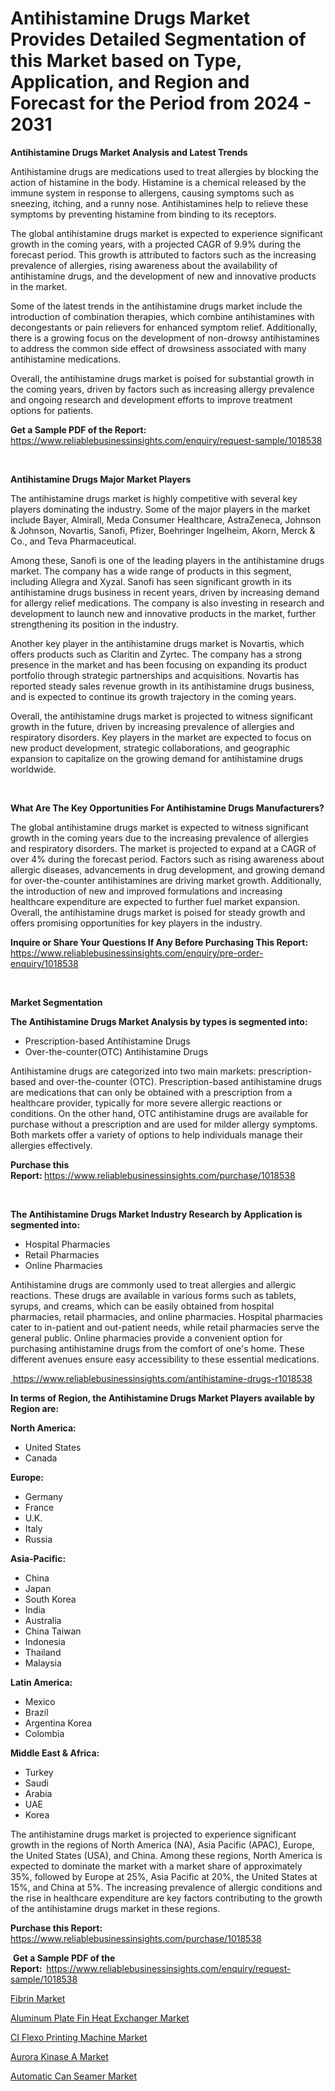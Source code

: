 <p><h1>Antihistamine Drugs Market Provides Detailed Segmentation of this Market based on Type, Application, and Region and Forecast for the Period from 2024 - 2031</h1></p><p><strong>Antihistamine Drugs Market Analysis and Latest Trends</strong></p>
<p><p>Antihistamine drugs are medications used to treat allergies by blocking the action of histamine in the body. Histamine is a chemical released by the immune system in response to allergens, causing symptoms such as sneezing, itching, and a runny nose. Antihistamines help to relieve these symptoms by preventing histamine from binding to its receptors.</p><p>The global antihistamine drugs market is expected to experience significant growth in the coming years, with a projected CAGR of 9.9% during the forecast period. This growth is attributed to factors such as the increasing prevalence of allergies, rising awareness about the availability of antihistamine drugs, and the development of new and innovative products in the market.</p><p>Some of the latest trends in the antihistamine drugs market include the introduction of combination therapies, which combine antihistamines with decongestants or pain relievers for enhanced symptom relief. Additionally, there is a growing focus on the development of non-drowsy antihistamines to address the common side effect of drowsiness associated with many antihistamine medications.</p><p>Overall, the antihistamine drugs market is poised for substantial growth in the coming years, driven by factors such as increasing allergy prevalence and ongoing research and development efforts to improve treatment options for patients.</p></p>
<p><strong>Get a Sample PDF of the Report:&nbsp;</strong> <a href="https://www.reliablebusinessinsights.com/enquiry/request-sample/1018538">https://www.reliablebusinessinsights.com/enquiry/request-sample/1018538</a></p>
<p>&nbsp;</p>
<p><strong>Antihistamine Drugs Major Market Players</strong></p>
<p><p>The antihistamine drugs market is highly competitive with several key players dominating the industry. Some of the major players in the market include Bayer, Almirall, Meda Consumer Healthcare, AstraZeneca, Johnson & Johnson, Novartis, Sanofi, Pfizer, Boehringer Ingelheim, Akorn, Merck & Co., and Teva Pharmaceutical.</p><p>Among these, Sanofi is one of the leading players in the antihistamine drugs market. The company has a wide range of products in this segment, including Allegra and Xyzal. Sanofi has seen significant growth in its antihistamine drugs business in recent years, driven by increasing demand for allergy relief medications. The company is also investing in research and development to launch new and innovative products in the market, further strengthening its position in the industry.</p><p>Another key player in the antihistamine drugs market is Novartis, which offers products such as Claritin and Zyrtec. The company has a strong presence in the market and has been focusing on expanding its product portfolio through strategic partnerships and acquisitions. Novartis has reported steady sales revenue growth in its antihistamine drugs business, and is expected to continue its growth trajectory in the coming years.</p><p>Overall, the antihistamine drugs market is projected to witness significant growth in the future, driven by increasing prevalence of allergies and respiratory disorders. Key players in the market are expected to focus on new product development, strategic collaborations, and geographic expansion to capitalize on the growing demand for antihistamine drugs worldwide.</p></p>
<p>&nbsp;</p>
<p><strong>What Are The Key Opportunities For Antihistamine Drugs Manufacturers?</strong></p>
<p><p>The global antihistamine drugs market is expected to witness significant growth in the coming years due to the increasing prevalence of allergies and respiratory disorders. The market is projected to expand at a CAGR of over 4% during the forecast period. Factors such as rising awareness about allergic diseases, advancements in drug development, and growing demand for over-the-counter antihistamines are driving market growth. Additionally, the introduction of new and improved formulations and increasing healthcare expenditure are expected to further fuel market expansion. Overall, the antihistamine drugs market is poised for steady growth and offers promising opportunities for key players in the industry.</p></p>
<p><strong>Inquire or Share Your Questions If Any Before Purchasing This Report:</strong> <a href="https://www.reliablebusinessinsights.com/enquiry/pre-order-enquiry/1018538">https://www.reliablebusinessinsights.com/enquiry/pre-order-enquiry/1018538</a></p>
<p>&nbsp;</p>
<p><strong>Market Segmentation</strong></p>
<p><strong>The Antihistamine Drugs Market Analysis by types is segmented into:</strong></p>
<p><ul><li>Prescription-based Antihistamine Drugs</li><li>Over-the-counter(OTC) Antihistamine Drugs</li></ul></p>
<p><p>Antihistamine drugs are categorized into two main markets: prescription-based and over-the-counter (OTC). Prescription-based antihistamine drugs are medications that can only be obtained with a prescription from a healthcare provider, typically for more severe allergic reactions or conditions. On the other hand, OTC antihistamine drugs are available for purchase without a prescription and are used for milder allergy symptoms. Both markets offer a variety of options to help individuals manage their allergies effectively.</p></p>
<p><strong>Purchase this Report:&nbsp;</strong><a href="https://www.reliablebusinessinsights.com/purchase/1018538">https://www.reliablebusinessinsights.com/purchase/1018538</a></p>
<p>&nbsp;</p>
<p><strong>The Antihistamine Drugs Market Industry Research by Application is segmented into:</strong></p>
<p><ul><li>Hospital Pharmacies</li><li>Retail Pharmacies</li><li>Online Pharmacies</li></ul></p>
<p><p>Antihistamine drugs are commonly used to treat allergies and allergic reactions. These drugs are available in various forms such as tablets, syrups, and creams, which can be easily obtained from hospital pharmacies, retail pharmacies, and online pharmacies. Hospital pharmacies cater to in-patient and out-patient needs, while retail pharmacies serve the general public. Online pharmacies provide a convenient option for purchasing antihistamine drugs from the comfort of one's home. These different avenues ensure easy accessibility to these essential medications.</p></p>
<p><a href="https://www.reliablebusinessinsights.com/antihistamine-drugs-r1018538">&nbsp;https://www.reliablebusinessinsights.com/antihistamine-drugs-r1018538</a></p>
<p><strong>In terms of Region, the Antihistamine Drugs Market Players available by Region are:</strong></p>
<p>
    <p> <strong> North America: </strong>
        <ul>
            <li>United States</li>
            <li>Canada</li>
        </ul>
        </p> 
    <p> <strong> Europe: </strong>
        <ul>
            <li>Germany</li>
            <li>France</li>
            <li>U.K.</li>
            <li>Italy</li>
            <li>Russia</li>
        </ul>
        </p> 
    <p> <strong> Asia-Pacific: </strong>
        <ul>
            <li>China</li>
            <li>Japan</li>
            <li>South Korea</li>
            <li>India</li>
            <li>Australia</li>
            <li>China Taiwan</li>
            <li>Indonesia</li>
            <li>Thailand</li>
            <li>Malaysia</li>
        </ul>
        </p> 
    <p> <strong> Latin America: </strong>
        <ul>
            <li>Mexico</li>
            <li>Brazil</li>
            <li>Argentina Korea</li>
            <li>Colombia</li>
        </ul>
        </p> 
    <p> <strong> Middle East & Africa: </strong>
        <ul>
            <li>Turkey</li>
            <li>Saudi</li>
            <li>Arabia</li>
            <li>UAE</li>
            <li>Korea</li>
        </ul>
    </p>
    </p>
<p><p>The antihistamine drugs market is projected to experience significant growth in the regions of North America (NA), Asia Pacific (APAC), Europe, the United States (USA), and China. Among these regions, North America is expected to dominate the market with a market share of approximately 35%, followed by Europe at 25%, Asia Pacific at 20%, the United States at 15%, and China at 5%. The increasing prevalence of allergic conditions and the rise in healthcare expenditure are key factors contributing to the growth of the antihistamine drugs market in these regions.</p></p>
<p><strong>Purchase this Report: </strong><a href="https://www.reliablebusinessinsights.com/purchase/1018538">https://www.reliablebusinessinsights.com/purchase/1018538</a></p>
<p>&nbsp;<strong>Get a Sample PDF of the Report:&nbsp;&nbsp;</strong><a href="https://www.reliablebusinessinsights.com/enquiry/request-sample/1018538">https://www.reliablebusinessinsights.com/enquiry/request-sample/1018538</a></p>
<p><strong></strong></p>
<p><p><a href="https://github.com/ohumlzho95/Market-Research-Report-List-1/blob/main/fibrin-market.md">Fibrin Market</a></p><p><a href="https://medium.com/@lawrencekelley6262/aluminum-plate-fin-heat-exchanger-market-a-global-and-regional-analysis-focus-on-region-53ba9e358c9f">Aluminum Plate Fin Heat Exchanger Market</a></p><p><a href="https://medium.com/@gerkabranch5/global-ci-flexo-printing-machine-market-size-is-expected-to-reach-at-a-cagr-of-7-4-c065cdbba32a">CI Flexo Printing Machine Market</a></p><p><a href="https://github.com/lizaRempel/Market-Research-Report-List-1/blob/main/aurora-kinase-a-market.md">Aurora Kinase A Market</a></p><p><a href="https://medium.com/@joeyojholms59/automatic-can-seamer-market-investigation-industry-evolution-and-forecast-till-2031-51903a81cfd3">Automatic Can Seamer Market</a></p></p>